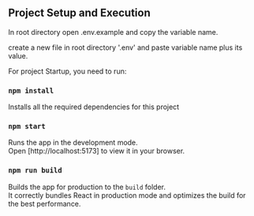 ## Project Setup and Execution

In root directory open .env.example and copy the variable name.

create a new file in root directory '.env' and paste variable name plus its value.

For project Startup, you need to run:

### `npm install`

Installs all the required dependencies for this project

### `npm start`

Runs the app in the development mode.\
Open [http://localhost:5173] to view it in your browser.

### `npm run build`

Builds the app for production to the `build` folder.\
It correctly bundles React in production mode and optimizes the build for the best performance.

